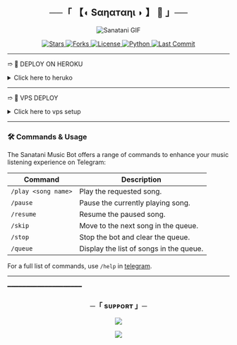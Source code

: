 <h2 align="center">
    ──「 【◖ Sαηαтαηι ◗ 】 🚩 」──
</h2>
<div align="center">
    <img src="./5_6282955989138282332-ezgif.com-optimize.gif" alt="Sanatani GIF" />
</div>

<p align="center">
    <a href="https://github.com/BABY-MUSIC/SANATANI_MxPLAYER">
        <img src="https://img.shields.io/github/stars/BABY-MUSIC/SANATANI_MxPLAYER?color=black&logo=github&logoColor=black&style=for-the-badge" alt="Stars" />
    </a>
    <a href="https://github.com/BABY-MUSIC/SANATANI_MxPLAYER/network/members">
        <img src="https://img.shields.io/github/forks/BABY-MUSIC/SANATANI_MxPLAYER?color=black&logo=github&logoColor=black&style=for-the-badge" alt="Forks" />
    </a>
    <a href="https://github.com/BABY-MUSIC/SANATANI_MxPLAYER/blob/master/LICENSE">
        <img src="https://img.shields.io/badge/License-MIT-blueviolet?style=for-the-badge" alt="License" />
    </a>
    <a href="https://www.python.org/">
        <img src="https://img.shields.io/badge/Written%20in-Python-orange?style=for-the-badge&logo=python" alt="Python" />
    </a>
    <a href="https://github.com/BABY-MUSIC/SANATANI_MxPLAYER/commits/BABY-MUSIC">
        <img src="https://img.shields.io/github/last-commit/BABY-MUSIC/SANATANI_MxPLAYER?color=blue&logo=github&logoColor=green&style=for-the-badge" alt="Last Commit" />
    </a>
</p>

---

➱ 🚀 DEPLOY ON HEROKU

<details>
  <summary>Click here to heruko</summary>
  <br>
  <a href="https://dashboard.heroku.com/new?template=https://github.com/mohamohamoha12344321/SANATANI_MxPLAYER">
      <img src="https://img.shields.io/badge/Deploy_to_Heroku-red?style=for-the-badge&logo=heroku&logoColor=green" alt="Deploy to Heroku">
  </a>
</details>


---

➱ 🔧 VPS DEPLOY
<details>
  <summary>Click here to vps setup</summary>
  <br>
1. **Upgrade & Update:**
   ```bash
   apt update -y && apt install sudo -y
   ```

2. **Install Required Packages:**
   ```bash
   sudo apt install curl ffmpeg git nano python3-pip screen -y
   ```
3. **Setting up PIP**
   ```bash
   cd && rm -rf SANATANI_MxPLAYER
   ```
5. **Clone the Repository**
   ```bash
   git clone https://github.com/BABY-MUSIC/SANATANI_MxPLAYER && cd SANATANI_MxPLAYER
   ```
6. **Install Requirements**
   ```bash
   pip3 install -r requirements.txt --force-reinstall
   ```
7. **Create .env  with Config.env**
   ```bash
   nano Config.env
   ```
   - Edit .env with your vars
8. **Add variable Vars:**
   ```Need environment
   API_ID

   API_HASH

   BOT_TOKEN

   STRING_SESSION

   MONGO_DB_URL

   OWNER_ID

   LOG_GROUP_ID

   START_IMAGE_URL
   ```
   - After That Save and Exit By Below Buttons..
   - Press `ctrl + s` button on keyboard to save.
   - Press `ctrl + x`  after save and Exit.
10. **Run the Bot**
    ```bash
    python3 -m Sanatani
    ```
    </details>
---

### 🛠 Commands & Usage

The Sanatani Music Bot offers a range of commands to enhance your music listening experience on Telegram:

| Command                 | Description                                 |
|-------------------------|---------------------------------------------|
| `/play <song name>`     | Play the requested song.                    |
| `/pause`                | Pause the currently playing song.           |
| `/resume`               | Resume the paused song.                     |
| `/skip`                 | Move to the next song in the queue.         |
| `/stop`                 | Stop the bot and clear the queue.           |
| `/queue`                | Display the list of songs in the queue.     |

For a full list of commands, use `/help` in [telegram](https://t.me/SANATANI_X_BOT).

---
━━━━━━━━━━━━━━━━━━━━

<h3 align="center">
    ─「 sᴜᴩᴩᴏʀᴛ 」─
</h3>

<p align="center">
<a href="https://t.me/+OL6jdTL7JAJjYzVl"><img src="https://img.shields.io/badge/-Support%20Group-blue.svg?style=for-the-badge&logo=Telegram"></a>
</p>

<p align="center">
<a href="https://t.me/BABY09_WORLD"><img src="https://img.shields.io/badge/-Support%20Channel-blue.svg?style=for-the-badge&logo=Telegram"></a>
</p>
